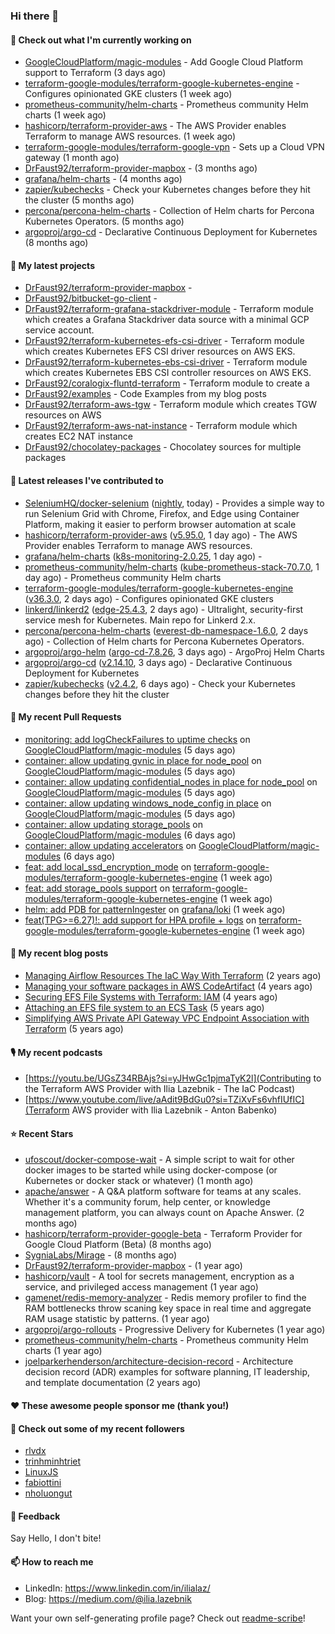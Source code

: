 ### Hi there 👋

#### 👷 Check out what I'm currently working on

- [GoogleCloudPlatform/magic-modules](https://github.com/GoogleCloudPlatform/magic-modules) - Add Google Cloud Platform support to Terraform (3 days ago)
- [terraform-google-modules/terraform-google-kubernetes-engine](https://github.com/terraform-google-modules/terraform-google-kubernetes-engine) - Configures opinionated GKE clusters (1 week ago)
- [prometheus-community/helm-charts](https://github.com/prometheus-community/helm-charts) - Prometheus community Helm charts (1 week ago)
- [hashicorp/terraform-provider-aws](https://github.com/hashicorp/terraform-provider-aws) - The AWS Provider enables Terraform to manage AWS resources. (1 week ago)
- [terraform-google-modules/terraform-google-vpn](https://github.com/terraform-google-modules/terraform-google-vpn) - Sets up a Cloud VPN gateway (1 month ago)
- [DrFaust92/terraform-provider-mapbox](https://github.com/DrFaust92/terraform-provider-mapbox) -  (3 months ago)
- [grafana/helm-charts](https://github.com/grafana/helm-charts) -  (4 months ago)
- [zapier/kubechecks](https://github.com/zapier/kubechecks) - Check your Kubernetes changes before they hit the cluster (5 months ago)
- [percona/percona-helm-charts](https://github.com/percona/percona-helm-charts) - Collection of Helm charts for Percona Kubernetes Operators. (5 months ago)
- [argoproj/argo-cd](https://github.com/argoproj/argo-cd) - Declarative Continuous Deployment for Kubernetes (8 months ago)

#### 🌱 My latest projects

- [DrFaust92/terraform-provider-mapbox](https://github.com/DrFaust92/terraform-provider-mapbox) - 
- [DrFaust92/bitbucket-go-client](https://github.com/DrFaust92/bitbucket-go-client) - 
- [DrFaust92/terraform-grafana-stackdriver-module](https://github.com/DrFaust92/terraform-grafana-stackdriver-module) - Terraform module which creates a Grafana Stackdriver data source with a minimal GCP service account.
- [DrFaust92/terraform-kubernetes-efs-csi-driver](https://github.com/DrFaust92/terraform-kubernetes-efs-csi-driver) - Terraform module which creates Kubernetes EFS CSI driver resources on AWS EKS.
- [DrFaust92/terraform-kubernetes-ebs-csi-driver](https://github.com/DrFaust92/terraform-kubernetes-ebs-csi-driver) - Terraform module which creates Kubernetes EBS CSI controller resources on AWS EKS.
- [DrFaust92/coralogix-fluntd-terraform](https://github.com/DrFaust92/coralogix-fluntd-terraform) - Terraform module to create a 
- [DrFaust92/examples](https://github.com/DrFaust92/examples) - Code Examples from my blog posts
- [DrFaust92/terraform-aws-tgw](https://github.com/DrFaust92/terraform-aws-tgw) - Terraform module which creates TGW resources on AWS
- [DrFaust92/terraform-aws-nat-instance](https://github.com/DrFaust92/terraform-aws-nat-instance) - Terraform module which creates EC2 NAT instance
- [DrFaust92/chocolatey-packages](https://github.com/DrFaust92/chocolatey-packages) - Chocolatey sources for multiple packages

#### 🔭 Latest releases I've contributed to

- [SeleniumHQ/docker-selenium](https://github.com/SeleniumHQ/docker-selenium) ([nightly](https://github.com/SeleniumHQ/docker-selenium/releases/tag/nightly), today) - Provides a simple way to run Selenium Grid with Chrome, Firefox, and Edge using Container Platform, making it easier to perform browser automation at scale
- [hashicorp/terraform-provider-aws](https://github.com/hashicorp/terraform-provider-aws) ([v5.95.0](https://github.com/hashicorp/terraform-provider-aws/releases/tag/v5.95.0), 1 day ago) - The AWS Provider enables Terraform to manage AWS resources.
- [grafana/helm-charts](https://github.com/grafana/helm-charts) ([k8s-monitoring-2.0.25](https://github.com/grafana/helm-charts/releases/tag/k8s-monitoring-2.0.25), 1 day ago) - 
- [prometheus-community/helm-charts](https://github.com/prometheus-community/helm-charts) ([kube-prometheus-stack-70.7.0](https://github.com/prometheus-community/helm-charts/releases/tag/kube-prometheus-stack-70.7.0), 1 day ago) - Prometheus community Helm charts
- [terraform-google-modules/terraform-google-kubernetes-engine](https://github.com/terraform-google-modules/terraform-google-kubernetes-engine) ([v36.3.0](https://github.com/terraform-google-modules/terraform-google-kubernetes-engine/releases/tag/v36.3.0), 2 days ago) - Configures opinionated GKE clusters
- [linkerd/linkerd2](https://github.com/linkerd/linkerd2) ([edge-25.4.3](https://github.com/linkerd/linkerd2/releases/tag/edge-25.4.3), 2 days ago) - Ultralight, security-first service mesh for Kubernetes. Main repo for Linkerd 2.x.
- [percona/percona-helm-charts](https://github.com/percona/percona-helm-charts) ([everest-db-namespace-1.6.0](https://github.com/percona/percona-helm-charts/releases/tag/everest-db-namespace-1.6.0), 2 days ago) - Collection of Helm charts for Percona Kubernetes Operators.
- [argoproj/argo-helm](https://github.com/argoproj/argo-helm) ([argo-cd-7.8.26](https://github.com/argoproj/argo-helm/releases/tag/argo-cd-7.8.26), 3 days ago) - ArgoProj Helm Charts
- [argoproj/argo-cd](https://github.com/argoproj/argo-cd) ([v2.14.10](https://github.com/argoproj/argo-cd/releases/tag/v2.14.10), 3 days ago) - Declarative Continuous Deployment for Kubernetes
- [zapier/kubechecks](https://github.com/zapier/kubechecks) ([v2.4.2](https://github.com/zapier/kubechecks/releases/tag/v2.4.2), 6 days ago) - Check your Kubernetes changes before they hit the cluster

#### 🔨 My recent Pull Requests

- [monitoring: add logCheckFailures to uptime checks](https://github.com/GoogleCloudPlatform/magic-modules/pull/13661) on [GoogleCloudPlatform/magic-modules](https://github.com/GoogleCloudPlatform/magic-modules) (5 days ago)
- [container: allow updating gvnic in place for node_pool](https://github.com/GoogleCloudPlatform/magic-modules/pull/13660) on [GoogleCloudPlatform/magic-modules](https://github.com/GoogleCloudPlatform/magic-modules) (5 days ago)
- [container: allow updating confidential_nodes in place for node_pool](https://github.com/GoogleCloudPlatform/magic-modules/pull/13659) on [GoogleCloudPlatform/magic-modules](https://github.com/GoogleCloudPlatform/magic-modules) (5 days ago)
- [container: allow updating windows_node_config in place](https://github.com/GoogleCloudPlatform/magic-modules/pull/13658) on [GoogleCloudPlatform/magic-modules](https://github.com/GoogleCloudPlatform/magic-modules) (5 days ago)
- [container: allow updating storage_pools](https://github.com/GoogleCloudPlatform/magic-modules/pull/13657) on [GoogleCloudPlatform/magic-modules](https://github.com/GoogleCloudPlatform/magic-modules) (6 days ago)
- [container: allow updating accelerators](https://github.com/GoogleCloudPlatform/magic-modules/pull/13656) on [GoogleCloudPlatform/magic-modules](https://github.com/GoogleCloudPlatform/magic-modules) (6 days ago)
- [feat: add local_ssd_encryption_mode](https://github.com/terraform-google-modules/terraform-google-kubernetes-engine/pull/2328) on [terraform-google-modules/terraform-google-kubernetes-engine](https://github.com/terraform-google-modules/terraform-google-kubernetes-engine) (1 week ago)
- [feat: add storage_pools support](https://github.com/terraform-google-modules/terraform-google-kubernetes-engine/pull/2326) on [terraform-google-modules/terraform-google-kubernetes-engine](https://github.com/terraform-google-modules/terraform-google-kubernetes-engine) (1 week ago)
- [helm: add PDB for patternIngester](https://github.com/grafana/loki/pull/17058) on [grafana/loki](https://github.com/grafana/loki) (1 week ago)
- [feat(TPG&gt;=6.27)!: add support for HPA profile &#43; logs](https://github.com/terraform-google-modules/terraform-google-kubernetes-engine/pull/2323) on [terraform-google-modules/terraform-google-kubernetes-engine](https://github.com/terraform-google-modules/terraform-google-kubernetes-engine) (1 week ago)

#### 📜 My recent blog posts

- [Managing Airflow Resources The IaC Way With Terraform](https://engineering.placer.ai/managing-airflow-resources-the-iac-way-with-terraform-ea5b8db573ad?source=rss-cac402f06fa8------2) (2 years ago)
- [Managing your software packages in AWS CodeArtifact](https://medium.com/@ilia.lazebnik/managing-your-software-packages-in-aws-codeartifact-12d00053e243?source=rss-cac402f06fa8------2) (4 years ago)
- [Securing EFS File Systems with Terraform: IAM](https://medium.com/@ilia.lazebnik/securing-efs-file-systems-with-terraform-iam-d2a066c198ab?source=rss-cac402f06fa8------2) (4 years ago)
- [Attaching an EFS file system to an ECS Task](https://medium.com/@ilia.lazebnik/attaching-an-efs-file-system-to-an-ecs-task-7bd15b76a6ef?source=rss-cac402f06fa8------2) (5 years ago)
- [Simplifying AWS Private API Gateway VPC Endpoint Association with Terraform](https://medium.com/@ilia.lazebnik/simplifying-aws-private-api-gateway-vpc-endpoint-association-with-terraform-b379a247afbf?source=rss-cac402f06fa8------2) (5 years ago)

#### 🎙️ My recent podcasts
- [https://youtu.be/UGsZ34RBAjs?si=yJHwGc1pjmaTyK2l](Contributing to the Terraform AWS Provider with Ilia Lazebnik - The IaC Podcast)
- [https://www.youtube.com/live/aAdit9BdGu0?si=TZiXvFs6vhfIUfIC](Terraform AWS provider with Ilia Lazebnik - Anton Babenko)

#### ⭐ Recent Stars

- [ufoscout/docker-compose-wait](https://github.com/ufoscout/docker-compose-wait) - A simple script to wait for other docker images to be started while using docker-compose (or Kubernetes or docker stack or whatever) (1 month ago)
- [apache/answer](https://github.com/apache/answer) - A Q&amp;A platform software for teams at any scales. Whether it&#39;s a community forum, help center, or knowledge management platform, you can always count on Apache Answer. (2 months ago)
- [hashicorp/terraform-provider-google-beta](https://github.com/hashicorp/terraform-provider-google-beta) - Terraform Provider for Google Cloud Platform (Beta) (8 months ago)
- [SygniaLabs/Mirage](https://github.com/SygniaLabs/Mirage) -  (8 months ago)
- [DrFaust92/terraform-provider-mapbox](https://github.com/DrFaust92/terraform-provider-mapbox) -  (1 year ago)
- [hashicorp/vault](https://github.com/hashicorp/vault) - A tool for secrets management, encryption as a service, and privileged access management (1 year ago)
- [gamenet/redis-memory-analyzer](https://github.com/gamenet/redis-memory-analyzer) - Redis memory profiler to find the RAM bottlenecks throw scaning key space in real time and aggregate RAM usage statistic by patterns. (1 year ago)
- [argoproj/argo-rollouts](https://github.com/argoproj/argo-rollouts) - Progressive Delivery for Kubernetes (1 year ago)
- [prometheus-community/helm-charts](https://github.com/prometheus-community/helm-charts) - Prometheus community Helm charts (1 year ago)
- [joelparkerhenderson/architecture-decision-record](https://github.com/joelparkerhenderson/architecture-decision-record) - Architecture decision record (ADR) examples for software planning, IT leadership, and template documentation (2 years ago)

#### ❤️ These awesome people sponsor me (thank you!)


#### 👯 Check out some of my recent followers

- [rlvdx](https://github.com/rlvdx)
- [trinhminhtriet](https://github.com/trinhminhtriet)
- [LinuxJS](https://github.com/LinuxJS)
- [fabiottini](https://github.com/fabiottini)
- [nholuongut](https://github.com/nholuongut)

#### 💬 Feedback

Say Hello, I don't bite!

#### 📫 How to reach me

- LinkedIn: https://www.linkedin.com/in/ilialaz/
- Blog: https://medium.com/@ilia.lazebnik

Want your own self-generating profile page? Check out [readme-scribe](https://github.com/muesli/readme-scribe)!


